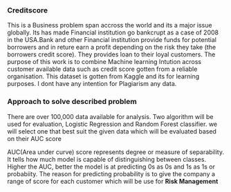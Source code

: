 ### Creditscore 

This is a Business problem span accross the world and its a major issue globally. Its has made Financial institution go bankcrupt as a case of 2008 in the USA.Bank and other Financial institution provide funds for potential borrowers and in reture earn a profit depending on the risk they take (the borrowers credit score). They provides loan to their loyal customers. The purpose of this work is to combine Machine learning Intution across customer available data such as credit score gotten from a reliable organisation. This dataset is gotten from Kaggle and its for learning purposes. I dont have any intention for Plagiarism any data.

### Approach to solve described problem

There are over 100,000 data available for analysis. Two algorithm will be used for evaluation, Logistic Regression and Random Forest classifier. we will select one that best suit the given data which will be evaluated based on their AUC score

AUC(Area under curve) score represents degree or measure of separability. It tells how much model is capable of distinguishing between classes. Higher the AUC, better the model is at predicting 0s as 0s and 1s as 1s or probabiity. The reason for predicting probability is to give the company a range of score for each customer which will be use for **Risk Management**
